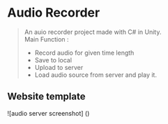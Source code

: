 # Audio Recorder
> An auio recorder project made with C# in Unity.  
> Main Function : 
>    - Record audio for given time length
>    - Save to local 
>    - Upload to server
>    - Load audio source from server and play it.

## Website template
![audio server screenshot]  ()          